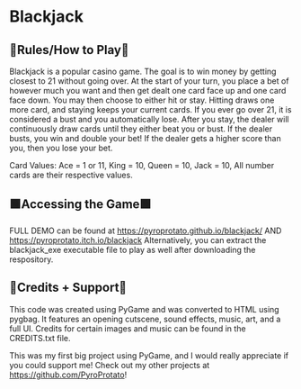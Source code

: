 # Blackjack

## 📕Rules/How to Play📕
Blackjack is a popular casino game. The goal is to win money by getting closest to 21 without going over. At the start of your turn, you place a bet of however much you want and then get dealt one card face up and one card face down. You may then choose to either hit or stay. Hitting draws one more card, and staying keeps your current cards. If you ever go over 21, it is considered a bust and you automatically lose. After you stay, the dealer will continuously draw cards until they either beat you or bust. If the dealer busts, you win and double your bet! If the dealer gets a higher score than you, then you lose your bet.

Card Values:
  Ace = 1 or 11,
  King = 10,
  Queen = 10,
  Jack = 10,
  All number cards are their respective values.

## 🟩Accessing the Game🟩
FULL DEMO can be found at https://pyroprotato.github.io/blackjack/ AND https://pyroprotato.itch.io/blackjack
Alternatively, you can extract the blackjack_exe executable file to play as well after downloading the respository.

## 🔷Credits + Support🔷
This code was created using PyGame and was converted to HTML using pygbag. It features an opening cutscene, sound effects, music, art, and a full UI. Credits for certain images and music can be found in the CREDITS.txt file. 

This was my first big project using PyGame, and I would really appreciate if you could support me! Check out my other projects at https://github.com/PyroProtato!
